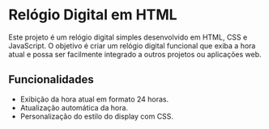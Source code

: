 # Relógio Digital em HTML

Este projeto é um relógio digital simples desenvolvido em HTML, CSS e JavaScript. O objetivo é criar um relógio digital funcional que exiba a hora atual e possa ser facilmente integrado a outros projetos ou aplicações web.

## Funcionalidades

- Exibição da hora atual em formato 24 horas.
- Atualização automática da hora.
- Personalização do estilo do display com CSS.
